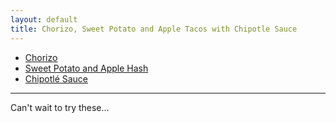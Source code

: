 ```yaml
---
layout: default
title: Chorizo, Sweet Potato and Apple Tacos with Chipotle Sauce
---
```


* [Chorizo](/base_layers/chorizo.html)
* [Sweet Potato and Apple Hash](/mixins/sweet_potato_and_apple_hash.html)
* [Chipotlé Sauce](/condiments/chipotle_sauce.html)

---
Can't wait to try these...
